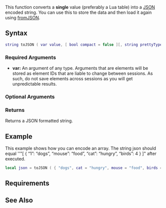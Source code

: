 This function converts a **single** value (preferably a Lua table) into a [JSON](/docs/json.md "wikilink") encoded string. You can use this to store the data and then load it again using [fromJSON](/docs/fromjson.md "wikilink").

Syntax
------

``` lua
string toJSON ( var value, [ bool compact = false ][, string prettyType = "none" ] )
```

### Required Arguments

-   **var:** An argument of any type. Arguments that are elements will be stored as element IDs that are liable to change between sessions. As such, do not save elements across sessions as you will get unpredictable results.

### Optional Arguments

### Returns

Returns a JSON formatted string.

Example
-------

This example shows how you can encode an array. The string json should equal ''"\[ { “1”: “dogs”, “mouse”: “food”, “cat”: “hungry”, “birds”: 4 } \]" after executed.

``` lua
local json = toJSON ( { "dogs", cat = "hungry", mouse = "food", birds = 4 } )
```

Requirements
------------

See Also
--------
